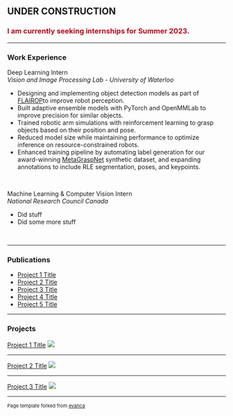 ## UNDER CONSTRUCTION
### <span style="color:#b00b1e">I am currently seeking internships for Summer 2023.</span>

---

### Work Experience

Deep Learning Intern <br>
*Vision and Image Processing Lab - University of Waterloo*
- Designing and implementing object detection models as part of [FLAIROP](ttps://flairop.com)to improve robot perception.
- Built adaptive ensemble models with PyTorch and OpenMMLab to improve precision for similar objects.
- Trained robotic arm simulations with reinforcement learning to grasp objects based on their position and pose.
- Reduced model size while maintaining performance to optimize inference on resource-constrained robots.
- Enhanced training pipeline by automating label generation for our award-winning [MetaGraspNet](https://arxiv.org/pdf/2208.03963.pdf) synthetic dataset, and expanding annotations to include RLE segmentation, poses, and keypoints.

<br>

Machine Learning & Computer Vision Intern <br>
*National Research Council Canada*
- Did stuff
- Did some more stuff

<br>

---

### Publications

- [Project 1 Title](http://example.com/)
- [Project 2 Title](http://example.com/)
- [Project 3 Title](http://example.com/)
- [Project 4 Title](http://example.com/)
- [Project 5 Title](http://example.com/)

---

### Projects

[Project 1 Title](/sample_page)
<img src="images/dummy_thumbnail.jpg?raw=true"/>

---
[Project 2 Title](/pdf/sample_presentation.pdf)
<img src="images/dummy_thumbnail.jpg?raw=true"/>

---
[Project 3 Title](http://example.com/)
<img src="images/dummy_thumbnail.jpg?raw=true"/>



---
<p style="font-size:11px">Page template forked from <a href="https://github.com/evanca/quick-portfolio">evanca</a></p>
<!-- Remove above link if you don't want to attibute -->
